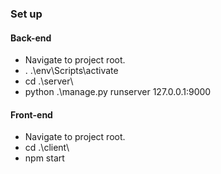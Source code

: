 <h3>Set up</h3>

<h4>Back-end</h4>
<ul>
<li>Navigate to project root.</li>
<li>. .\env\Scripts\activate</li>
<li>cd .\server\</li>
<li>python .\manage.py runserver 127.0.0.1:9000</li>
</ul>

<h4>Front-end</h4>
<ul>
<li>Navigate to project root.</li>
<li>cd .\client\</li>
<li>npm start</li>
</ul>
